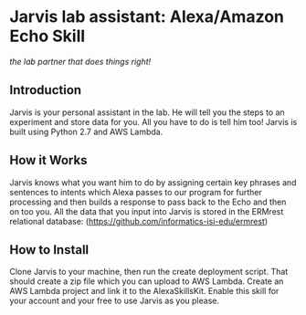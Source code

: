 # Jarvis lab assistant: Alexa/Amazon Echo Skill

_the lab partner that does things right!_

## Introduction
Jarvis is your personal assistant in the lab. He will tell you the steps to an experiment and store data for you. All you have to do is tell him too! Jarvis is built using Python 2.7 and AWS Lambda.

## How it Works
Jarvis knows what you want him to do by assigning certain key phrases and sentences to intents which Alexa passes to our program
for further processing and then builds a response to pass back to the Echo and then on too you. All the data that you input into
Jarvis is stored in the ERMrest relational database: (https://github.com/informatics-isi-edu/ermrest)

## How to Install
Clone Jarvis to your machine, then run the create deployment script. That should create a zip file which you can upload to 
AWS Lambda. Create an AWS Lambda project and link it to the AlexaSkillsKit. Enable this skill for your account and your free to
use Jarvis as you please.
